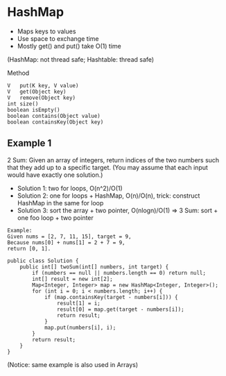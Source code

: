 # HashMap

- Maps keys to values
- Use space to exchange time
- Mostly get() and put() take O(1) time

(HashMap: not thread safe; Hashtable: thread safe)

Method

```
V	put(K key, V value)
V	get(Object key)
V	remove(Object key)
int	size()
boolean	isEmpty()
boolean	contains(Object value)
boolean	containsKey(Object key)
```

## Example 1
2 Sum: Given an array of integers, return indices of the two numbers such that they add up to a specific target. 
(You may assume that each input would have exactly one solution.)

- Solution 1: two for loops, O(n^2)/O(1)
- Solution 2: one for loops + HashMap, O(n)/O(n), trick: construct HashMap in the same for loop
- Solution 3: sort the array + two pointer, O(nlogn)/O(1) => 3 Sum: sort + one foo loop + two pointer

```
Example:
Given nums = [2, 7, 11, 15], target = 9,
Because nums[0] + nums[1] = 2 + 7 = 9,
return [0, 1].

public class Solution {
	public int[] twoSum(int[] numbers, int target) {
		if (numbers == null || numbers.length == 0) return null;
		int[] result = new int[2];
		Map<Integer, Integer> map = new HashMap<Integer, Integer>();
		for (int i = 0; i < numbers.length; i++) {
			if (map.containsKey(target - numbers[i])) {
				result[1] = i;
				result[0] = map.get(target - numbers[i]);
				return result;
			}
			map.put(numbers[i], i);
		}
		return result;
	}
}
```

(Notice: same example is also used in Arrays)
